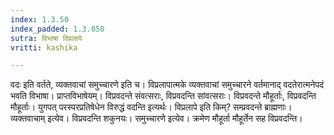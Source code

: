 ```yaml
---
index: 1.3.50
index_padded: 1.3.050
sutra: विभाषा विप्रलापे
vritti: kashika

---
```

वदः इति वर्तते, व्यक्तवाचां समुच्चारणे इति च। विप्रलापात्मके व्यक्तवाचां समुच्चारने वर्तमानाद् वदतेरात्मनेपदं भवति विभाषा। प्राप्तविभाषेयम्। विप्रवदन्ते संवत्सराः, विप्रवदन्ति सांवत्सराः। विप्रवदन्ते मौहूर्ताः, विप्रवदन्ति मौहूर्ताः। युगपत् परस्परप्रतिषेधेन विरुद्धं वदन्ति इत्यर्थः। विप्रलापे इति किम्? सम्प्रवदन्ते ब्राह्मणाः। व्यक्तवाचाम् इत्येव। विप्रवदन्ति शकुनयः। समुच्चारणे इत्येव। क्रमेण मौहूर्ता मौहूर्तेन सह विप्रवदन्ति।